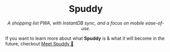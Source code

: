 <h1 align="center">
  Spuddy
</h1>

<p align="center">
  <i align="center">A shopping list PWA, with InstantDB sync, and a focus on mobile ease-of-use.</i>
</p>

If you want to learn more about what **Spuddy** is & what it will become in the future, checkout [Meet Spuddy 🥔](https://psimk.dev/posts/meet-spuddy/)
